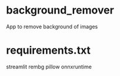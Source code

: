 # background_remover
App to remove background of images

# requirements.txt
streamlit
rembg
pillow
onnxruntime

